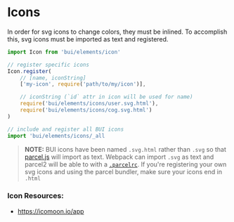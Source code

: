 Icons
======

In order for svg icons to change colors, they must be inlined. To accomplish this, svg icons must be imported as text and registered. 


```js
import Icon from 'bui/elements/icon'

// register specific icons
Icon.register(
    // [name, iconString]
    ['my-icon', require('path/to/my/icon')],

    // iconString (`id` attr in icon will be used for name)
    require('bui/elements/icons/user.svg.html'),
    require('bui/elements/icons/cog.svg.html')
)
```

```js
// include and register all BUI icons
import 'bui/elements/icons/_all
```

> **NOTE:** BUI icons have been named `.svg.html` rather than `.svg` so that [parcel.js](https://parceljs.org/) will import as text. Webpack can import `.svg` as text and parcel2 will be able to with a [`.parcelrc`](https://github.com/parcel-bundler/parcel/discussions/4829#discussioncomment-32740). If you're registering your own svg icons and using the parcel bundler, make sure your icons end in `.html`

### Icon Resources:
- https://icomoon.io/app



<!--plain
<b-icon-list cols="3"></b-icon-list>
-->